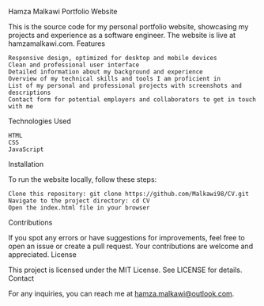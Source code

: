 Hamza Malkawi Portfolio Website

This is the source code for my personal portfolio website, showcasing my projects and experience as a software engineer. The website is live at hamzamalkawi.com.
Features

    Responsive design, optimized for desktop and mobile devices
    Clean and professional user interface
    Detailed information about my background and experience
    Overview of my technical skills and tools I am proficient in
    List of my personal and professional projects with screenshots and descriptions
    Contact form for potential employers and collaborators to get in touch with me

Technologies Used

    HTML
    CSS
    JavaScript

Installation

To run the website locally, follow these steps:

    Clone this repository: git clone https://github.com/Malkawi98/CV.git
    Navigate to the project directory: cd CV 
    Open the index.html file in your browser

Contributions

If you spot any errors or have suggestions for improvements, feel free to open an issue or create a pull request. Your contributions are welcome and appreciated.
License

This project is licensed under the MIT License. See LICENSE for details.
Contact

For any inquiries, you can reach me at hamza.malkawi@outlook.com.